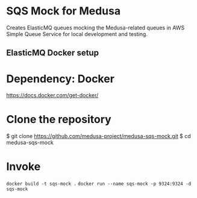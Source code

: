 # SQS Mock for Medusa
Creates ElasticMQ queues mocking the Medusa-related queues in AWS Simple Queue Service for local development and testing.

## ElasticMQ Docker setup

# Dependency: Docker
<https://docs.docker.com/get-docker/>

# Clone the repository
$ git clone https://github.com/medusa-project/medusa-sqs-mock.git
$ cd medusa-sqs-mock

# Invoke
```docker build -t sqs-mock .```
```docker run --name sqs-mock -p 9324:9324 -d sqs-mock```
